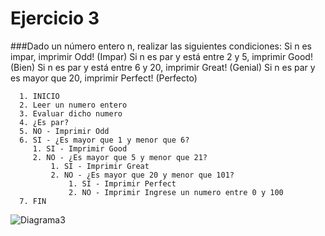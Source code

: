 # Ejercicio 3
###Dado un número entero n, realizar las siguientes condiciones:
Si n es impar, imprimir Odd! (Impar)
Si n es par y está entre 2 y 5, imprimir Good! (Bien)
Si n es par y está entre 6 y 20, imprimir Great! (Genial)
Si n es par y es mayor que 20, imprimir Perfect! (Perfecto)

      1. INICIO
      2. Leer un numero entero
      3. Evaluar dicho numero
      4. ¿Es par?
      5. NO - Imprimir Odd
      6. SI - ¿Es mayor que 1 y menor que 6?
         1. SI - Imprimir Good
         2. NO - ¿Es mayor que 5 y menor que 21?
             1. SI - Imprimir Great
             2. NO - ¿Es mayor que 20 y menor que 101?
                 1. SI - Imprimir Perfect
                 2. NO - Imprimir Ingrese un numero entre 0 y 100
      7. FIN

![Diagrama3](http://i67.tinypic.com/b8okl2.jpg)
